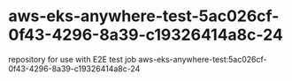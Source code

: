 # aws-eks-anywhere-test-5ac026cf-0f43-4296-8a39-c19326414a8c-24
repository for use with E2E test job aws-eks-anywhere-test:5ac026cf-0f43-4296-8a39-c19326414a8c-24
